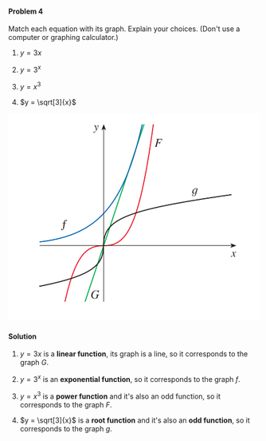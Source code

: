 <div class="alert alert-warning" role="alert">
<h4 class="alert-heading">Problem 4</h4>

Match each equation with its graph. Explain your choices. (Don't use a computer or graphing calculator.)

1. $y = 3x$

2. $y = 3^x$

3. $y = x^3$

4. $y = \sqrt[3]{x}$

</div>

![](_media/fig2.png ':size=50% :class=img-center')

<div class="alert alert-success" role="alert">
<h4 class="alert-heading">Solution</h4>

1. $y = 3x$ is a **linear function**, its graph is a line, so it corresponds to the graph $G$.

2. $y = 3^x$ is an **exponential function**, so it corresponds to the graph $f$.

3. $y = x^3$ is a **power function** and it's also an odd function, so it corresponds to the graph $F$.

4. $y = \sqrt[3]{x}$ is a **root function** and it's also an **odd function**, so it corresponds to the graph $g$.

</div>

